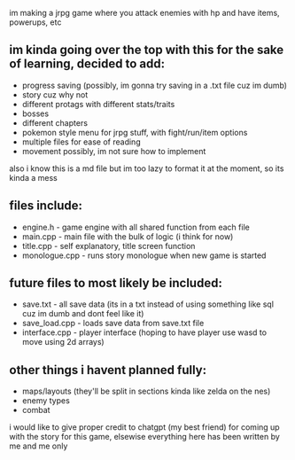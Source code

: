 im making a jrpg game where you attack enemies with hp and have items, powerups, etc

## im kinda going over the top with this for the sake of learning, decided to add:
- progress saving (possibly, im gonna try saving in a .txt file cuz im dumb)
- story cuz why not 
- different protags with different stats/traits 
- bosses 
- different chapters 
- pokemon style menu for jrpg stuff, with fight/run/item options 
- multiple files for ease of reading 
- movement possibly, im not sure how to implement

also i know this is a md file but im too lazy to format it at the moment, so its kinda a mess

## files include:
- engine.h - game engine with all shared function from each file 
- main.cpp - main file with the bulk of logic (i think for now) 
- title.cpp - self explanatory, title screen function 
- monologue.cpp - runs story monologue when new game is started

## future files to most likely be included:
- save.txt - all save data (its in a txt instead of using something like sql cuz im dumb and dont feel like it) 
- save_load.cpp - loads save data from save.txt file 
- interface.cpp - player interface (hoping to have player use wasd to move using 2d arrays)

## other things i havent planned fully:
- maps/layouts (they'll be split in sections kinda like zelda on the nes) 
- enemy types 
- combat

i would like to give proper credit to chatgpt (my best friend) for coming up with the story for this game, elsewise everything here has been written by me and me only

